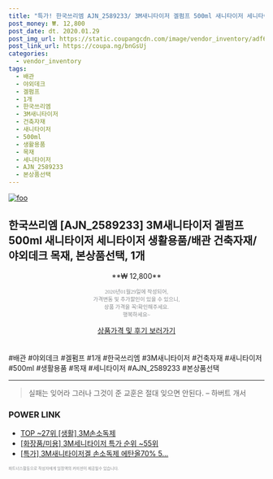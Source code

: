 ```yaml
--- 
title: "특가! 한국쓰리엠 AJN_2589233/ 3M새니타이저 겔펌프 500ml 새니타이저 세니타이저 생활..." 
post_money: ₩. 12,800 
post_date: dt. 2020.01.29 
post_img_url: https://static.coupangcdn.com/image/vendor_inventory/adf6/ae187aaafe2ee6d8324c573a2bc342188801cc210cfcae9244764266dd8e.jpg 
post_link_url: https://coupa.ng/bnGsUj 
categories: 
  - vendor_inventory 
tags: 
  - 배관 
  - 야외데크 
  - 겔펌프 
  - 1개 
  - 한국쓰리엠 
  - 3M새니타이저 
  - 건축자재 
  - 새니타이저 
  - 500ml 
  - 생활용품 
  - 목재 
  - 세니타이저 
  - AJN_2589233 
  - 본상품선택 
--- 
```

[![foo](https://static.coupangcdn.com/image/vendor_inventory/adf6/ae187aaafe2ee6d8324c573a2bc342188801cc210cfcae9244764266dd8e.jpg)](https://coupa.ng/bnGsUj) 

## 한국쓰리엠 [AJN_2589233] 3M새니타이저 겔펌프 500ml 새니타이저 세니타이저 생활용품/배관 건축자재/야외데크 목재, 본상품선택, 1개 
<p style="text-align: center;">**₩ 12,800**</p> 
<p style="text-align: center;"><span style="color: #898c8f; font-family: Georgia,Times,serif; font-size: 0.75em;">2020년01월29일에 작성되어, <br>가격변동 및 추가할인이 있을 수 있으니,<br> 상품 가격을 꼭!확인해주세요.<br>행복하세요~</span> 
</p>	 
<div markdown="0" style="text-align: center;"><a href="https://coupa.ng/bnGsUj" class="btn btn--success">상품가격 및 후기 보러가기</a></div> 
<br><br> 
  #배관 #야외데크 #겔펌프 #1개 #한국쓰리엠 #3M새니타이저 #건축자재 #새니타이저 #500ml #생활용품 #목재 #세니타이저 #AJN_2589233 #본상품선택 
<hr> 

> 실패는 잊어라 그러나 그것이 준 교훈은 절대 잊으면 안된다. – 하버트 개서 


### POWER LINK

* <a href="https://blog.naver.com/an0733/221785220540" target="_blank"> TOP ~27위 [생활] 3M손소독제</a>
* <a href="https://blog.naver.com/sakai111/221788678395" target="_blank"> [화장품/미용] 3M세니타이저 특가 순위 ~55위</a>
* <a href="https://blog.naver.com/sakai111/221787787437" target="_blank">[특가] 3M새니타이저겔 손소독제 에탄올70% 5...</a>

<span style="color: #898c8f; font-family: Georgia,Times,serif; font-size: 0.55em;">파트너스활동으로 작성자에게 일정액의 커미션이 제공될수 있습니다.</span> 
